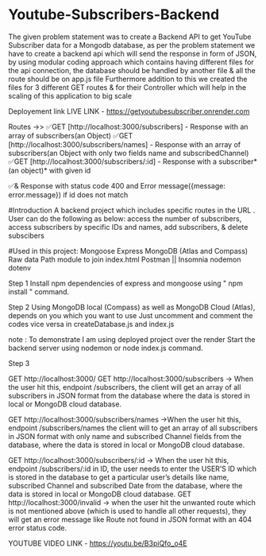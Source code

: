 # Youtube-Subscribers-Backend
The given problem statement was to create a Backend API to get YouTube Subscriber data for a Mongodb database, 
as per the problem statement we have to create a backend api which will send the response in form of JSON, by using modular coding approach which contains having different files for the api connection, the database should be handled by another file & all the route should be on app.js file
Furthermore addition to this we created the files for 3 different GET routes & for their Controller which will help in the scaling of this application to big scale

Deployement link
LIVE LINK  - https://getyoutubesubscriber.onrender.com

Routes ->>
✅GET [http://localhost:3000/subscribers] - Response with an array of subscribers(an Object)
✅GET [http://localhost:3000/subscribers/names] - Response with an array of subscribers(an Object with only two fields name and subscribedChannel)
✅GET [http://localhost:3000/subscribers/:id] - Response with a subscriber*(an object)* with given id

✅& Response with status code 400 and Error message({message: error.message}) if id does not match

#Introduction
A backend project which includes specific routes in the URL .
User can do the following as below:
access the number of subscribers,
access subscribers by specific IDs and names,
add subscribers, &
delete subscibers

#Used in this project:
Mongoose
Express
MongoDB (Atlas and Compass)
Raw data
Path module to join index.html
Postman || Insomnia
nodemon
dotenv

Step 1
Install npm dependencies of express and mongoose using " npm install " command.

Step 2
Using MongoDB local (Compass) as well as MongoDB Cloud (Atlas), depends on you which you want to use Just uncomment and comment the codes vice versa in createDatabase.js and index.js

note : To demonstrate I am using deployed project over the render
Start the backend server using nodemon or node index.js command.

Step 3

GET http://localhost:3000/ 
GET http://localhost:3000/subscribers → When the user hit this, endpoint /subscribers, the client will get an array of all subscribers in JSON format from the database where the data is stored in local or MongoDB cloud database.

GET http://localhost:3000/subscribers/names →When the user hit this, endpoint /subscribers/names the client will to get an array of all subscribers in JSON format with only name and subscribed Channel fields from the database, where the data is stored in local or MongoDB cloud database.

GET http://localhost:3000/subscribers/:id → When the user hit this, endpoint /subscribers/:id in ID, the user needs to enter the USER’S ID which is stored in the database to get a particular user’s details like name, subscribed Channel and subscribed Date from the database, where the data is stored in local or MongoDB cloud database.
GET http://localhost:3000/invalid → when the user hit the unwanted route which is not mentioned above (which is used to handle all other requests), they will get an error message like Route not found in JSON format with an 404 error status code.

YOUTUBE VIDEO LINK - https://youtu.be/B3piQfo_o4E

